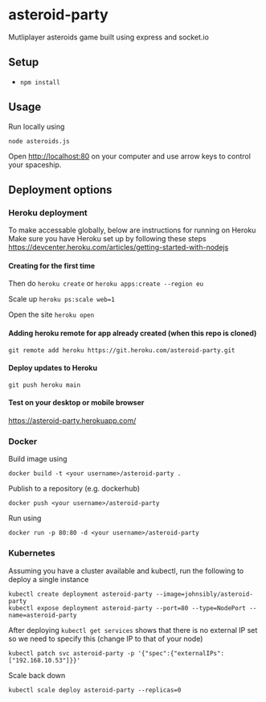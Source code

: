 # asteroid-party

Mutliplayer asteroids game built using express and socket.io

## Setup

* `npm install`

## Usage

Run locally using 

`node asteroids.js`

Open [http://localhost:80](http://localhost:80) on your computer and use arrow keys to control your spaceship.

## Deployment options

### Heroku deployment

To make accessable globally, below are instructions for running on Heroku
Make sure you have Heroku set up by following these steps https://devcenter.heroku.com/articles/getting-started-with-nodejs

#### Creating for the first time

Then do
`heroku create`
or 
`heroku apps:create --region eu`

Scale up
`heroku ps:scale web=1`

Open the site 
`heroku open`

#### Adding heroku remote for app already created (when this repo is cloned)

`git remote add heroku https://git.heroku.com/asteroid-party.git`

#### Deploy updates to Heroku

`git push heroku main`

#### Test on your desktop or mobile browser 

https://asteroid-party.herokuapp.com/

### Docker

Build image using

`docker build -t <your username>/asteroid-party .`

Publish to a repository (e.g. dockerhub)

`docker push <your username>/asteroid-party`

Run using 

`docker run -p 80:80 -d <your username>/asteroid-party`

### Kubernetes

Assuming you have a cluster available and kubectl, run the following to deploy a single instance

```
kubectl create deployment asteroid-party --image=johnsibly/asteroid-party
kubectl expose deployment asteroid-party --port=80 --type=NodePort --name=asteroid-party
```

After deploying `kubectl get services` shows that there is no external IP set so we need to specify this (change IP to that of your node)

`kubectl patch svc asteroid-party -p '{"spec":{"externalIPs":["192.168.10.53"]}}'`

Scale back down

`kubectl scale deploy asteroid-party --replicas=0`


